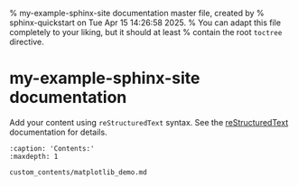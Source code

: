 % my-example-sphinx-site documentation master file, created by
% sphinx-quickstart on Tue Apr 15 14:26:58 2025.
% You can adapt this file completely to your liking, but it should at least
% contain the root `toctree` directive.

# my-example-sphinx-site documentation

Add your content using `reStructuredText` syntax. See the
[reStructuredText](https://www.sphinx-doc.org/en/master/usage/restructuredtext/index.html)
documentation for details.

```{toctree}
:caption: 'Contents:'
:maxdepth: 1

custom_contents/matplotlib_demo.md
```
